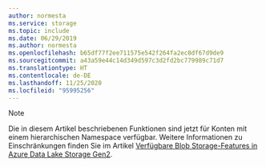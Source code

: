 ```yaml
---
author: normesta
ms.service: storage
ms.topic: include
ms.date: 06/29/2019
ms.author: normesta
ms.openlocfilehash: b65df77f2ee711575e542f264fa2ec8df67d9de9
ms.sourcegitcommit: a43a59e44c14d349d597c3d2fd2bc779989c71d7
ms.translationtype: HT
ms.contentlocale: de-DE
ms.lasthandoff: 11/25/2020
ms.locfileid: "95995256"
---
```

> [!NOTE]
> Die in diesem Artikel beschriebenen Funktionen sind jetzt für Konten mit einem hierarchischen Namespace verfügbar. Weitere Informationen zu Einschränkungen finden Sie im Artikel [Verfügbare Blob Storage-Features in Azure Data Lake Storage Gen2](../articles/storage/blobs/data-lake-storage-supported-blob-storage-features.md).